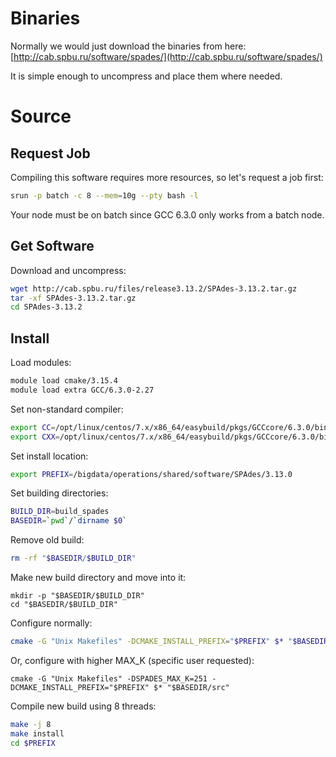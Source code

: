 # Binaries
Normally we would just download the binaries from here: [http://cab.spbu.ru/software/spades/](http://cab.spbu.ru/software/spades/)

It is simple enough to uncompress and place them where needed.

# Source
## Request Job
Compiling this software requires more resources, so let's request a job first:
```bash
srun -p batch -c 8 --mem=10g --pty bash -l
```
Your node must be on batch since GCC 6.3.0 only works from a batch node.

## Get Software
Download and uncompress:
```bash
wget http://cab.spbu.ru/files/release3.13.2/SPAdes-3.13.2.tar.gz
tar -xf SPAdes-3.13.2.tar.gz
cd SPAdes-3.13.2
```

## Install
Load modules:
```bash
module load cmake/3.15.4
module load extra GCC/6.3.0-2.27
```

Set non-standard compiler:
```bash
export CC=/opt/linux/centos/7.x/x86_64/easybuild/pkgs/GCCcore/6.3.0/bin/gcc
export CXX=/opt/linux/centos/7.x/x86_64/easybuild/pkgs/GCCcore/6.3.0/bin/g++
```

Set install location:
```bash
export PREFIX=/bigdata/operations/shared/software/SPAdes/3.13.0
```

Set building directories:
```bash
BUILD_DIR=build_spades
BASEDIR=`pwd`/`dirname $0`
```

Remove old build:
```bash
rm -rf "$BASEDIR/$BUILD_DIR"
```

Make new build directory and move into it:
```
mkdir -p "$BASEDIR/$BUILD_DIR"
cd "$BASEDIR/$BUILD_DIR"
```

Configure normally:
```bash
cmake -G "Unix Makefiles" -DCMAKE_INSTALL_PREFIX="$PREFIX" $* "$BASEDIR/src"
```

Or, configure with higher MAX_K (specific user requested):
```
cmake -G "Unix Makefiles" -DSPADES_MAX_K=251 -DCMAKE_INSTALL_PREFIX="$PREFIX" $* "$BASEDIR/src"
```

Compile new build using 8 threads:
```bash
make -j 8
make install
cd $PREFIX
```

